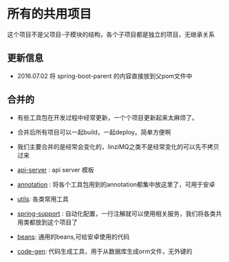 # 所有的共用项目

这个项目不是父项目-子模块的结构，各个子项目都是独立的项目，无继承关系

## 更新信息
- 2016.07.02 
将 spring-boot-parent 的内容直接放到父pom文件中

## 合并的
- 有些工具包在开发过程中经常更新，一个个项目更新起来太麻烦了。
- 合并后所有项目可以一起build，一起deploy。简单方便啊
- 我们主要合并的是经常会变化的，linziMQ之类不是经常变化的可以先不拷贝过来

- [api-server](https://github.com/ynitq/commons/tree/dev/api-server) : api server 模板
- [annotation](https://github.com/ynitq/commons/tree/dev/annotation) : 将各个工具包用到的annotation都集中放这里了，可用于安卓
- [utils](https://github.com/ynitq/commons/tree/dev/utils): 各类常用工具
- [spring-support](https://github.com/ynitq/commons/tree/dev/spring-support) : 自动化配置，一行注解就可以使用相关服务，我们将各类共用类都放到这个项目了
- [beans](https://github.com/ynitq/commons/tree/dev/beans): 通用的beans,可给安卓使用的代码
- [code-gen](https://github.com/ynitq/commons/tree/dev/code-gen): 代码生成工具，用于从数据库生成orm文件，无外键的

